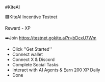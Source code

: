 #KiteAI 

🟩KiteAI Incentive Testnet

Reward - XP

➡️Join https://testnet.gokite.ai?r=bDcxU7Wm

- Click ''Get Started''
- Connect wallet
- Connect X & Discord
- Complete Social Tasks
- Interact with AI Agents & Earn 200 XP Daily
- Done

<!---
KiKi052509/KiKi052509 is a ✨ special ✨ repository because its `README.md` (this file) appears on your GitHub profile.
You can click the Preview link to take a look at your changes.
--->
